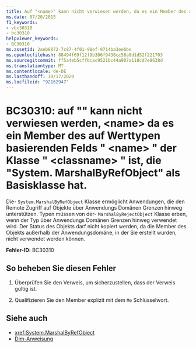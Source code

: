 ```yaml
---
title: Auf "<name>" kann nicht verwiesen werden, da es ein Member des auf Werttypen basierenden Felds "<name>" der Klasse "<classname>" ist, die "System.MarshalByRefObject" als Basisklasse hat.
ms.date: 07/20/2015
f1_keywords:
- vbc30310
- bc30310
helpviewer_keywords:
- BC30310
ms.assetid: 2aeb8872-7c87-4f01-98ef-9714ba3eebbe
ms.openlocfilehash: 88494f69f12f9b306f9438cc58a8d1d52f221703
ms.sourcegitcommit: ff5a4eb5cffbcac9521bc44a907a118cd7e8638d
ms.translationtype: MT
ms.contentlocale: de-DE
ms.lasthandoff: 10/17/2020
ms.locfileid: "92162947"
---
```

# <a name="bc30310-cannot-refer-to-name-because-it-is-a-member-of-the-value-typed-field-name-of-class-classname-which-has-systemmarshalbyrefobject-as-a-base-class"></a>BC30310: auf "" kann nicht verwiesen werden, \<name> da es ein Member des auf Werttypen basierenden Felds " \<name> " der Klasse " \<classname> " ist, die "System. MarshalByRefObject" als Basisklasse hat.

Die- `System.MarshalByRefObject` Klasse ermöglicht Anwendungen, die den Remote Zugriff auf Objekte über Anwendungs Domänen Grenzen hinweg unterstützen. Typen müssen von der- `MarshalByRejectObject` Klasse erben, wenn der Typ über Anwendungs Domänen Grenzen hinweg verwendet wird. Der Status des Objekts darf nicht kopiert werden, da die Member des Objekts außerhalb der Anwendungsdomäne, in der Sie erstellt wurden, nicht verwendet werden können.

 **Fehler-ID:** BC30310

## <a name="to-correct-this-error"></a>So beheben Sie diesen Fehler

1. Überprüfen Sie den Verweis, um sicherzustellen, dass der Verweis gültig ist.

2. Qualifizieren Sie den Member explizit mit dem `Me` Schlüsselwort.

## <a name="see-also"></a>Siehe auch

- <xref:System.MarshalByRefObject>
- [Dim-Anweisung](../statements/dim-statement.md)
